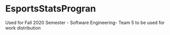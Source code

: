 # EsportsStatsProgran
Used for Fall 2020 Semester - Software Engineering- Team 5
to be used for work distribution 
